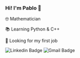 ### Hi! I'm Pablo 🧉 

🤓 Mathematician 

📚 Learning Python & C++

🌱 Looking for my first job





![Linkedin Badge](https://img.shields.io/badge/-Follow_Me-blue?style=for-the-badge&logo=Linkedin&logoColor=white&link=https://https://www.linkedin.com/in/pablocalderon1705/)
![Gmail Badge](https://img.shields.io/badge/-Contact_Me-d44638?style=for-the-badge&logo=Gmail&logoColor=white&link=mailto:pablocalderon1705@gmail)



<!--


### Interests
🤖 Artificial Intelligence
📊 Data Science
👯 Team working

**pablinT/pablinT** is a ✨ _special_ ✨ repository because its `README.md` (this file) appears on your GitHub profile.

Here are some ideas to get you started:

- 🔭 I’m currently working on ...
- 🌱 I’m currently learning ...
- 👯 I’m looking to collaborate on ...
- 🤔 I’m looking for help with ...
- 💬 Ask me about ...
- 📫 How to reach me: ...
- 😄 Pronouns: ...
- ⚡ Fun fact: ...
-->
